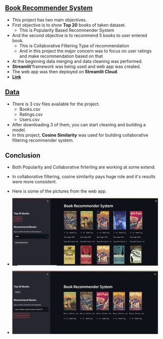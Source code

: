 ## [Book Recommender System](https://mohammadwasiq0-brs-app-sruhni.streamlit.app/)

- This project has two main objectives.
- First objective is to show **Top 20** books of taken dataset.
  - This is Popularity Based Recommender System
- And the second objective is to recommend 5 books to user entered book.
  - This is Collaborative Filtering Type of recommendation
  - And in this project the major concern was to focus on user ratings and make recommendation based on that
- At the beginning data merging and data cleaning was performed.
- **Streamlit**'framework was being used and web app was created.
- The web app was then deployed on **Streamlit Cloud**.
- [**Link**]((https://mohammadwasiq0-brs-app-sruhni.streamlit.app/))

## [Data](https://www.kaggle.com/datasets/arashnic/book-recommendation-dataset)
- There is 3 csv files available for the project.
  - Books.csv
  - Ratings.csv
  - Users.csv
- After downloading 3 of them, you can start cleaning and building a model.
- In this project, **Cosine Similarity** was used for building collaborative filtering recommender system.
 

## Conclusion 
- Both Popularity and Collaborative firterling are working at some extend.
- In collaborative filtering, cosine similarity pays huge role and it's results were more consistent.
- Here is some of the pictures from the web app.

- ![](https://github.com/mohammadwasiq0/BRS/blob/main/webapp-1.png)
- ![](https://github.com/mohammadwasiq0/BRS/blob/main/webapp-2.png) 


